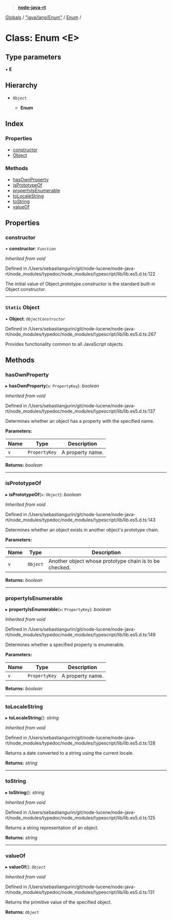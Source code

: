 > **[node-java-rt](../README.md)**

[Globals](../README.md) / ["java/lang/Enum"](../modules/_java_lang_enum_.md) / [Enum](_java_lang_enum_.enum.md) /

# Class: Enum <**E**>

## Type parameters

▪ **E**

## Hierarchy

* `Object`

  * **Enum**

## Index

### Properties

* [constructor](_java_lang_enum_.enum.md#constructor)
* [Object](_java_lang_enum_.enum.md#static-object)

### Methods

* [hasOwnProperty](_java_lang_enum_.enum.md#hasownproperty)
* [isPrototypeOf](_java_lang_enum_.enum.md#isprototypeof)
* [propertyIsEnumerable](_java_lang_enum_.enum.md#propertyisenumerable)
* [toLocaleString](_java_lang_enum_.enum.md#tolocalestring)
* [toString](_java_lang_enum_.enum.md#tostring)
* [valueOf](_java_lang_enum_.enum.md#valueof)

## Properties

###  constructor

• **constructor**: *`Function`*

*Inherited from void*

Defined in /Users/sebastiangurin/git/node-lucene/node-java-rt/node_modules/typedoc/node_modules/typescript/lib/lib.es5.d.ts:122

The initial value of Object.prototype.constructor is the standard built-in Object constructor.

___

### `Static` Object

▪ **Object**: *`ObjectConstructor`*

Defined in /Users/sebastiangurin/git/node-lucene/node-java-rt/node_modules/typedoc/node_modules/typescript/lib/lib.es5.d.ts:267

Provides functionality common to all JavaScript objects.

## Methods

###  hasOwnProperty

▸ **hasOwnProperty**(`v`: `PropertyKey`): *boolean*

*Inherited from void*

Defined in /Users/sebastiangurin/git/node-lucene/node-java-rt/node_modules/typedoc/node_modules/typescript/lib/lib.es5.d.ts:137

Determines whether an object has a property with the specified name.

**Parameters:**

Name | Type | Description |
------ | ------ | ------ |
`v` | `PropertyKey` | A property name.  |

**Returns:** *boolean*

___

###  isPrototypeOf

▸ **isPrototypeOf**(`v`: `Object`): *boolean*

*Inherited from void*

Defined in /Users/sebastiangurin/git/node-lucene/node-java-rt/node_modules/typedoc/node_modules/typescript/lib/lib.es5.d.ts:143

Determines whether an object exists in another object's prototype chain.

**Parameters:**

Name | Type | Description |
------ | ------ | ------ |
`v` | `Object` | Another object whose prototype chain is to be checked.  |

**Returns:** *boolean*

___

###  propertyIsEnumerable

▸ **propertyIsEnumerable**(`v`: `PropertyKey`): *boolean*

*Inherited from void*

Defined in /Users/sebastiangurin/git/node-lucene/node-java-rt/node_modules/typedoc/node_modules/typescript/lib/lib.es5.d.ts:149

Determines whether a specified property is enumerable.

**Parameters:**

Name | Type | Description |
------ | ------ | ------ |
`v` | `PropertyKey` | A property name.  |

**Returns:** *boolean*

___

###  toLocaleString

▸ **toLocaleString**(): *string*

*Inherited from void*

Defined in /Users/sebastiangurin/git/node-lucene/node-java-rt/node_modules/typedoc/node_modules/typescript/lib/lib.es5.d.ts:128

Returns a date converted to a string using the current locale.

**Returns:** *string*

___

###  toString

▸ **toString**(): *string*

*Inherited from void*

Defined in /Users/sebastiangurin/git/node-lucene/node-java-rt/node_modules/typedoc/node_modules/typescript/lib/lib.es5.d.ts:125

Returns a string representation of an object.

**Returns:** *string*

___

###  valueOf

▸ **valueOf**(): *`Object`*

*Inherited from void*

Defined in /Users/sebastiangurin/git/node-lucene/node-java-rt/node_modules/typedoc/node_modules/typescript/lib/lib.es5.d.ts:131

Returns the primitive value of the specified object.

**Returns:** *`Object`*